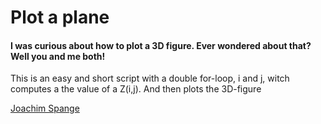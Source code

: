 # Plot a plane #
#### I was curious about how to plot a 3D figure. Ever wondered about that? Well you and me both! ####
This is an easy and short script with a double for-loop, i and j, witch computes a the value of a Z(i,j). And then plots the 3D-figure

[Joachim Spange](https://www.linkedin.com/in/joachimspange/)